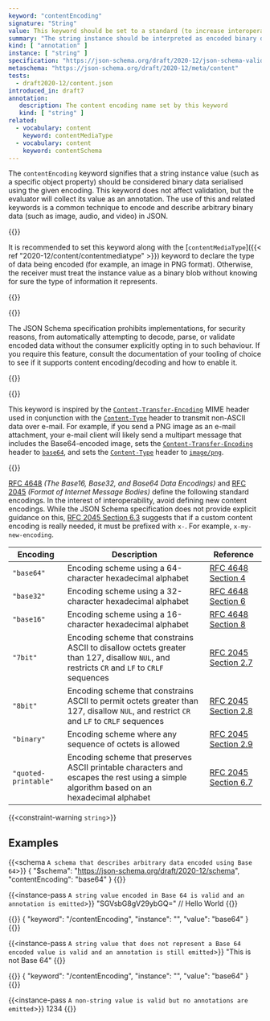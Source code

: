 ```yaml
---
keyword: "contentEncoding"
signature: "String"
value: This keyword should be set to a standard (to increase interoperability) encoding name such as those defined in [RFC 4648](https://www.rfc-editor.org/info/rfc4648) and [RFC 2045](https://www.rfc-editor.org/info/rfc2045.html)
summary: "The string instance should be interpreted as encoded binary data and decoded using the encoding named by this property."
kind: [ "annotation" ]
instance: [ "string" ]
specification: "https://json-schema.org/draft/2020-12/json-schema-validation.html#section-8.3"
metaschema: "https://json-schema.org/draft/2020-12/meta/content"
tests:
  - draft2020-12/content.json
introduced_in: draft7
annotation:
   description: The content encoding name set by this keyword
   kind: [ "string" ]
related:
  - vocabulary: content
    keyword: contentMediaType
  - vocabulary: content
    keyword: contentSchema
---
```


The `contentEncoding` keyword signifies that a string instance value (such as a
specific object property) should be considered binary data serialised using the
given encoding. This keyword does not affect validation, but the evaluator will
collect its value as an annotation.  The use of this and related keywords is a
common technique to encode and describe arbitrary binary data (such as image,
audio, and video) in JSON.

{{<best-practice>}}

It is recommended to set this keyword along with the [`contentMediaType`]({{<
ref "2020-12/content/contentmediatype" >}}) keyword to declare the type of data
being encoded (for example, an image in PNG format). Otherwise, the receiver
must treat the instance value as a binary blob without knowing for sure the
type of information it represents.

{{</best-practice>}}

{{<common-pitfall>}}

The JSON Schema specification prohibits implementations, for security reasons,
from automatically attempting to decode, parse, or validate encoded data
without the consumer explicitly opting in to such behaviour. If you require
this feature, consult the documentation of your tooling of choice to see if it
supports content encoding/decoding and how to enable it.

{{</common-pitfall>}}

{{<learning-more>}}

This keyword is inspired by the
[`Content-Transfer-Encoding`](https://www.rfc-editor.org/rfc/rfc2045.html#section-6)
MIME header used in conjunction with the
[`Content-Type`](https://www.rfc-editor.org/rfc/rfc2045.html#section-5) header
to transmit non-ASCII data over e-mail. For example, if you send a PNG image as
an e-mail attachment, your e-mail client will likely send a multipart message
that includes the Base64-encoded image, sets the
[`Content-Transfer-Encoding`](https://www.rfc-editor.org/rfc/rfc2045.html#section-6)
header to
[`base64`](https://datatracker.ietf.org/doc/html/rfc2045#section-6.1), and sets
the [`Content-Type`](https://www.rfc-editor.org/rfc/rfc2045.html#section-5)
header to
[`image/png`](https://www.iana.org/assignments/media-types/image/png).

{{</learning-more>}}

[RFC 4648](https://datatracker.ietf.org/doc/html/rfc4648) _(The Base16, Base32,
and Base64 Data Encodings)_ and [RFC
2045](https://datatracker.ietf.org/doc/html/rfc2045) _(Format of Internet
Message Bodies)_ define the following standard encodings. In the interest of
interoperability, avoid defining new content encodings.  While the JSON Schema
specification does not provide explicit guidance on this, [RFC 2045 Section
6.3](https://datatracker.ietf.org/doc/html/rfc2045#section-6.3) suggests that
if a custom content encoding is really needed, it must be prefixed with `x-`.
For example, `x-my-new-encoding`.

| Encoding   | Description                                                                                     | Reference |
|------------|-------------------------------------------------------------------------------------------------|-----------|
| `"base64"` | Encoding scheme using a 64-character hexadecimal alphabet | [RFC 4648 Section 4](https://datatracker.ietf.org/doc/html/rfc4648#section-4) |
| `"base32"` | Encoding scheme using a 32-character hexadecimal alphabet                                   | [RFC 4648 Section 6](https://datatracker.ietf.org/doc/html/rfc4648#section-6) |
| `"base16"` | Encoding scheme using a 16-character hexadecimal alphabet                       | [RFC 4648 Section 8](https://datatracker.ietf.org/doc/html/rfc4648#section-8) |
| `"7bit"` | Encoding scheme that constrains ASCII to disallow octets greater than 127, disallow `NUL`, and restricts `CR` and `LF` to `CRLF` sequences | [RFC 2045 Section 2.7](https://datatracker.ietf.org/doc/html/rfc2045#section-2.7) |
| `"8bit"` | Encoding scheme that constrains ASCII to permit octets greater than 127, disallow `NUL`, and restrict `CR` and `LF` to `CRLF` sequences | [RFC 2045 Section 2.8](https://datatracker.ietf.org/doc/html/rfc2045#section-2.8) |
| `"binary"` | Encoding scheme where any sequence of octets is allowed | [RFC 2045 Section 2.9](https://datatracker.ietf.org/doc/html/rfc2045#section-2.9) |
| `"quoted-printable"` | Encoding scheme that preserves ASCII printable characters and escapes the rest using a simple algorithm based on an hexadecimal alphabet | [RFC 2045 Section 6.7](https://datatracker.ietf.org/doc/html/rfc2045#section-6.7) |

{{<constraint-warning `string`>}}

## Examples

{{<schema `A schema that describes arbitrary data encoded using Base 64`>}}
{
  "$schema": "https://json-schema.org/draft/2020-12/schema",
  "contentEncoding": "base64"
}
{{</schema>}}

{{<instance-pass `A string value encoded in Base 64 is valid and an annotation is emitted`>}}
"SGVsbG8gV29ybGQ=" // Hello World
{{</instance-pass>}}

{{<instance-annotation>}}
{ "keyword": "/contentEncoding", "instance": "", "value": "base64" }
{{</instance-annotation>}}

{{<instance-pass `A string value that does not represent a Base 64 encoded value is valid and an annotation is still emitted`>}}
"This is not Base 64"
{{</instance-pass>}}

{{<instance-annotation>}}
{ "keyword": "/contentEncoding", "instance": "", "value": "base64" }
{{</instance-annotation>}}

{{<instance-pass `A non-string value is valid but no annotations are emitted`>}}
1234
{{</instance-pass>}}
